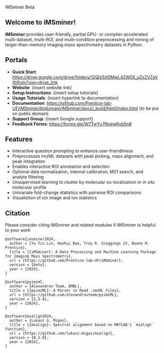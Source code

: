 iMSminer Beta

## **Welcome to iMSminer!**
**iMSminer** provides user-friendly, partial GPU- or compiler-accelerated multi-dataset, multi-ROI, and multi-condition preprocessing and mining of larger-than-memory imaging mass spectrometry datasets in Python.

## **Portals**
- **Quick Start**: https://drive.google.com/drive/folders/12Qjz5zlSMwL42W0X_yZxZVZaVXtlhylo?usp=drive_link 
- **Website**: {insert website link}
- **Setup Instructions**: {insert setup tutorials}
- **Usage Tutorials**: {insert hyperlink to documentation}
- **Documentation**: https://github.com/Prentice-lab-UF/iMSminer/blob/main/iMSminer/docs/_build/html/index.html (to be put on public domain)
- **Support Group**: {insert Google support}
- **Feedback Forms**: https://forms.gle/W7TwYy7NvewKvb5n8

## **Features**
- Interactive question prompting to enhance user-friendliness
- Preprocesses imzML datasets with peak picking, mass alignment, and peak integration
- Enables interactive ROI annotation and selection
- Optional data normalization, internal calibration, MS1 search, and analyte filtering
- Unsupervised learning to cluster by molecular co-localization or *in situ* molecular profile
- Univariate fold-change statistics with pairwise ROI comparisons
- Visualiztion of ion image and ion statistics 

## **Citation**
Please consider citing iMSminer and related modules if iMSminer is helpful to your work
```
@software{imsminer2024,
  author = {Yu Tin Lin, Haohui Bao, Troy R. Scoggings IV, Boone M. Prentice},
  title = {{iMSminer}: A Data Processing and Machine Learning Package for Imaging Mass Spectrometry},
  url = {https://github.com/Prentice-lab-UF/iMSminer},
  version = {beta},
  year = {2024},
}

@software{pyimzml,
  author = {Alexandrov Team, EMBL},
  title = {{pyimzML}: A Parser to Read .imzML Files},
  url = {https://github.com/alexandrovteam/pyimzML},
  version = {1.5.4},
  year = {2024},
}

@software{msalign2024,
  author = {Lukasz G. Migas},
  title = {{msalign}: Spectral alignment based on MATLAB's `msalign` function},
  url = {https://github.com/lukasz-migas/msalign},
  version = {0.2.0},
  year = {2024},
}
```
